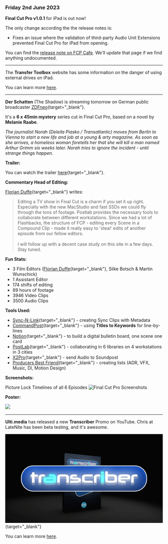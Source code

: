### Friday 2nd June 2023

**Final Cut Pro v1.0.1** for iPad is out now!

The only change according the the release notes is:

- Fixes an issue where the validation of third-party Audio Unit Extensions prevented Final Cut Pro for iPad from opening.

You can find the [release note on FCP Cafe](/releasenotes/#final-cut-pro-101-for-ipad). We'll update that page if we find anything undocumented.

---

The **Transfer Toolbox** website has some information on the danger of using external drives on iPad.

You can learn more [here](https://transfertoolbox.io/how-to-use/#danger-using-external-drives-on-ipad).

---

**Der Schatten** (The Shadow) is streaming tomorrow on German public broadcaster [ZDFneo](https://www.zdf.de/serien/der-schatten/trailer-staffel-1-104.html){target="_blank"}.

It's a **6 x 45min mystery** series cut in Final Cut Pro, based on a novel by **Melanie Raabe**.

_The journalist Norah (Deleila Piasko / Transatlantic) moves from Berlin to Vienna to start a new life and job at a young & arty magazine. As soon as she arrives, a homeless woman foretells her that she will kill a man named Arthur Grimm six weeks later. Norah tries to ignore the incident - until strange things happen._

**Trailer:**

You can watch the trailer [here](https://www.youtube.com/watch?v=u9uRBf6o_IA){target="_blank"}.

**Commentary Head of Editing:**

[Florian Duffe](https://twitter.com/FlowDefoe){target="_blank"} writes:

> Editing a TV show in Final Cut is a charm if you set it up right. Especially with the new MacStudio and fast SSDs we could fly through the tons of footage. Postlab provides the necessary tools to collaborate between different workstations. Since we had a lot of Flashbacks, the structure of FCP - editing every Scene in a Compound Clip - made it really easy to 'steal' edits of another episode from our fellow editors.<br />
> <br />
> I will follow up with a decent case study on this site in a few days. Stay tuned.

**Fun Stats:**

- 3 Film Editors ([Florian Duffe](https://twitter.com/FlowDefoe){target="_blank"}, Silke Botsch & Martin Wunschick)
- 1 Assistant Editor
- 174 shifts of editing
- 89 hours of footage
- 3946 Video Clips
- 3500 Audio Clips

**Tools Used:**

- [Sync-N-Link](/tools/#sync-n-link-x){target="_blank"} - creating Sync Clips with Metadata
- [CommandPost](/tools/#commandpost){target="_blank"} - using **Titles to Keywords** for line-by-lines
- [Notion](https://www.notion.so){target="_blank"} - to build a digital bulletin board, one scene one card
- [PostLab](/tools/#postlab){target="_blank"} - collaborating in 6 libraries on 4 workstations in 3 cities
- [X2Pro](/tools/#x2pro){target="_blank"} - send Audio to Soundpost
- [Producers Best Friend](/tools/#producers-best-friend){target="_blank"} - creating lists (ADR, VFX, Music, DI, Motion Design)

**Screenshots:**

Picture Lock Timelines of all 6 Episodes
![Final Cut Pro Screenshots](../static/schatten-timeline-tuesday.jpeg)

**Poster:**

![](../static/deleila-piasko-key_visual-2.jpg)

---

**Ulti.media** has released a new **Transcriber** Promo on YouTube. Chris at LateNite has been beta testing, and it's awesome.

[![](/static/transcriber.jpg)](https://www.youtube.com/watch?v=RMG-FelZY64){target="_blank"}

You can learn more [here](https://ulti.media/transcriber/).
